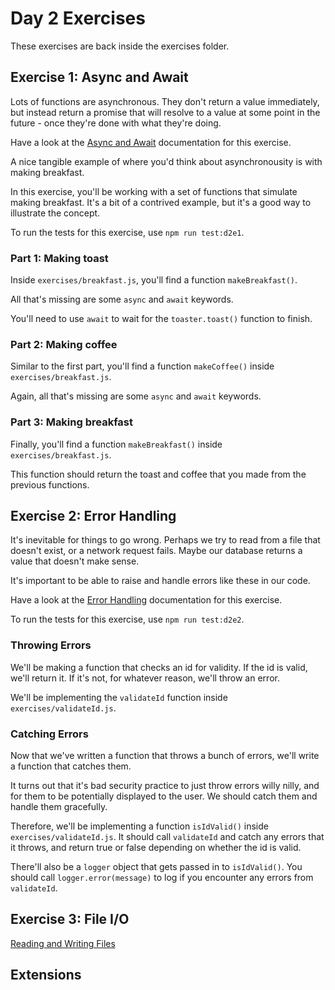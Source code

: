 # Day 2 Exercises

These exercises are back inside the exercises folder.

## Exercise 1: Async and Await

Lots of functions are asynchronous. They don't return a value immediately, but instead return a promise that will resolve to a value at some point in the future - once they're done with what they're doing.

Have a look at the [Async and Await](https://swe-docs.netlify.app/js/async-await.html) documentation for this exercise.

A nice tangible example of where you'd think about asynchronousity is with making breakfast.

In this exercise, you'll be working with a set of functions that simulate making breakfast. It's a bit of a contrived example, but it's a good way to illustrate the concept.

To run the tests for this exercise, use `npm run test:d2e1`.

### Part 1: Making toast

Inside `exercises/breakfast.js`, you'll find a function `makeBreakfast()`.

All that's missing are some `async` and `await` keywords.

You'll need to use `await` to wait for the `toaster.toast()` function to finish.

### Part 2: Making coffee

Similar to the first part, you'll find a function `makeCoffee()` inside `exercises/breakfast.js`.

Again, all that's missing are some `async` and `await` keywords.

### Part 3: Making breakfast

Finally, you'll find a function `makeBreakfast()` inside `exercises/breakfast.js`.

This function should return the toast and coffee that you made from the previous functions.

## Exercise 2: Error Handling

It's inevitable for things to go wrong. Perhaps we try to read from a file that doesn't exist, or a network request fails. Maybe our database returns a value that doesn't make sense.

It's important to be able to raise and handle errors like these in our code.

Have a look at the [Error Handling](https://swe-docs.netlify.app/js/handling-errors.html) documentation for this exercise.

To run the tests for this exercise, use `npm run test:d2e2`.

### Throwing Errors

We'll be making a function that checks an id for validity. If the id is valid, we'll return it. If it's not, for whatever reason, we'll throw an error.

We'll be implementing the `validateId` function inside `exercises/validateId.js`.

### Catching Errors

Now that we've written a function that throws a bunch of errors, we'll write a function that catches them.

It turns out that it's bad security practice to just throw errors willy nilly, and for them to be potentially displayed to the user. We should catch them and handle them gracefully.

Therefore, we'll be implementing a function `isIdValid()` inside `exercises/validateId.js`. It should call `validateId` and catch any errors that it throws, and return true or false depending on whether the id is valid.

There'll also be a `logger` object that gets passed in to `isIdValid()`. You should call `logger.error(message)` to log if you encounter any errors from `validateId`.

## Exercise 3: File I/O

[Reading and Writing Files](https://swe-docs.netlify.app/js/reading-and-writing-files.html)

## Extensions

###

###
